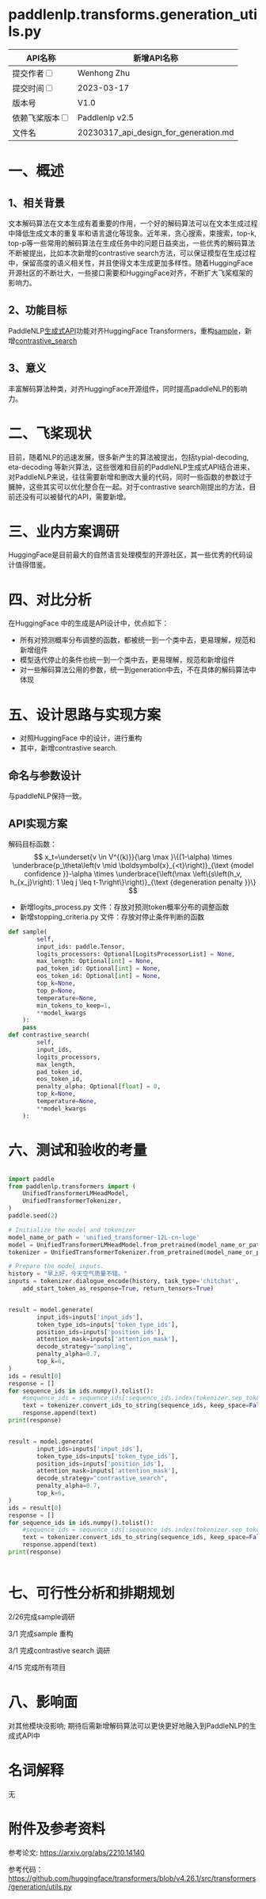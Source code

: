 # paddlenlp.transforms.generation_utils.py


|API名称 | 新增API名称 |
|---|---|
|提交作者<input type="checkbox" class="rowselector hidden"> | Wenhong Zhu |
|提交时间<input type="checkbox" class="rowselector hidden"> | 2023-03-17 |
|版本号 | V1.0 |
|依赖飞桨版本<input type="checkbox" class="rowselector hidden"> | Paddlenlp v2.5 |
|文件名 | 20230317_api_design_for_generation.md<br> |


# 一、概述
## 1、相关背景

文本解码算法在文本生成有着重要的作用，一个好的解码算法可以在文本生成过程中降低生成文本的重复率和语言退化等现象。近年来，贪心搜索，束搜索，top-k, top-p等一些常用的解码算法在生成任务中的问题日益突出，一些优秀的解码算法不断被提出，比如本次新增的contrastive search方法，可以保证模型在生成过程中，保留高度的语义相关性，并且使得文本生成更加多样性。随着HuggingFace开源社区的不断壮大，一些接口需要和HuggingFace对齐，不断扩大飞桨框架的影响力。


## 2、功能目标

PaddleNLP[生成式API](https://github.com/PaddlePaddle/PaddleNLP/blob/v2.5.0/paddlenlp/transformers/generation_utils.py)功能对齐HuggingFace Transformers，重构[sample](https://github.com/huggingface/transformers/blob/v4.26.1/src/transformers/generation/utils.py#L2259)，新增[contrastive_search](https://github.com/huggingface/transformers/blob/v4.26.1/src/transformers/generation/utils.py#L1659)

## 3、意义

丰富解码算法种类，对齐HuggingFace开源组件，同时提高paddleNLP的影响力。

# 二、飞桨现状

目前，随着NLP的迅速发展，很多新产生的算法被提出，包括typial-decoding, eta-decoding 等新兴算法，这些很难和目前的PaddleNLP生成式API结合进来，对PaddleNLP来说，往往需要新增和删改大量的代码，同时一些函数的参数过于臃肿，这些其实可以优化整合在一起。对于contrastive search刚提出的方法，目前还没有可以被替代的API，需要新增。


# 三、业内方案调研

HuggingFace是目前最大的自然语言处理模型的开源社区，其一些优秀的代码设计值得借鉴。


# 四、对比分析

在HuggingFace 中的生成是API设计中，优点如下：
- 所有对预测概率分布调整的函数，都被统一到一个类中去，更易理解，规范和新增组件
- 模型迭代停止的条件也统一到一个类中去，更易理解，规范和新增组件
- 对一些解码算法公用的参数，统一到generation中去，不在具体的解码算法中体现



# 五、设计思路与实现方案

- 对照HuggingFace 中的设计，进行重构
- 其中，新增contrastive search.


## 命名与参数设计

与paddleNLP保持一致。


## API实现方案

解码目标函数：
$$
x_t=\underset{v \in V^{(k)}}{\arg \max }\{(1-\alpha) \times \underbrace{p_\theta\left(v \mid \boldsymbol{x}_{<t}\right)}_{\text {model confidence }}-\alpha \times \underbrace{\left(\max \left\{s\left(h_v, h_{x_j}\right): 1 \leq j \leq t-1\right\}\right)}_{\text {degeneration penalty }}\}
$$

- 新增logits_process.py 文件：存放对预测token概率分布的调整函数
- 新增stopping_criteria.py 文件：存放对停止条件判断的函数

```python
def sample(
        self,
        input_ids: paddle.Tensor,
        logits_processors: Optional[LogitsProcessorList] = None,
        max_length: Optional[int] = None,
        pad_token_id: Optional[int] = None,
        eos_token_id: Optional[int] = None,
        top_k=None,
        top_p=None,
        temperature=None,
        min_tokens_to_keep=1,
        **model_kwargs
    ):
    pass
def contrastive_search(
        self,
        input_ids,
        logits_processors,
        max_length,
        pad_token_id,
        eos_token_id,
        penalty_alpha: Optional[float] = 0,
        top_k=None,
        temperature=None,
        **model_kwargs
    ):
```



# 六、测试和验收的考量
```python

import paddle
from paddlenlp.transformers import (
    UnifiedTransformerLMHeadModel,
    UnifiedTransformerTokenizer,
)
paddle.seed(2)

# Initialize the model and tokenizer
model_name_or_path = 'unified_transformer-12L-cn-luge'
model = UnifiedTransformerLMHeadModel.from_pretrained(model_name_or_path)
tokenizer = UnifiedTransformerTokenizer.from_pretrained(model_name_or_path)

# Prepare the model inputs.
history = "早上好，今天空气质量不错。"
inputs = tokenizer.dialogue_encode(history, task_type='chitchat',
    add_start_token_as_response=True, return_tensors=True)


result = model.generate(
        input_ids=inputs['input_ids'],
        token_type_ids=inputs['token_type_ids'],
        position_ids=inputs['position_ids'],
        attention_mask=inputs['attention_mask'],
        decode_strategy="sampling",
        penalty_alpha=0.7,
        top_k=6,
)
ids = result[0]
response = []
for sequence_ids in ids.numpy().tolist():
    #sequence_ids = sequence_ids[:sequence_ids.index(tokenizer.sep_token_id)] # BUG: this sentence may have no sep_token_id
    text = tokenizer.convert_ids_to_string(sequence_ids, keep_space=False)
    response.append(text)
print(response)


result = model.generate(
        input_ids=inputs['input_ids'],
        token_type_ids=inputs['token_type_ids'],
        position_ids=inputs['position_ids'],
        attention_mask=inputs['attention_mask'],
        decode_strategy="contrastive_search",
        penalty_alpha=0.7,
        top_k=6,
)
ids = result[0]
response = []
for sequence_ids in ids.numpy().tolist():
    #sequence_ids = sequence_ids[:sequence_ids.index(tokenizer.sep_token_id)] # BUG: this sentence may have no sep_token_id
    text = tokenizer.convert_ids_to_string(sequence_ids, keep_space=False)
    response.append(text)
print(response)



```


# 七、可行性分析和排期规划

2/26完成sample调研

3/1 完成sample 重构

3/1 完成contrastive search 调研

4/15 完成所有项目


# 八、影响面

对其他模块没影响; 期待后需新增解码算法可以更快更好地融入到PaddleNLP的生成式API中

# 名词解释
无

# 附件及参考资料
参考论文: https://arxiv.org/abs/2210.14140

参考代码：https://github.com/huggingface/transformers/blob/v4.26.1/src/transformers/generation/utils.py
